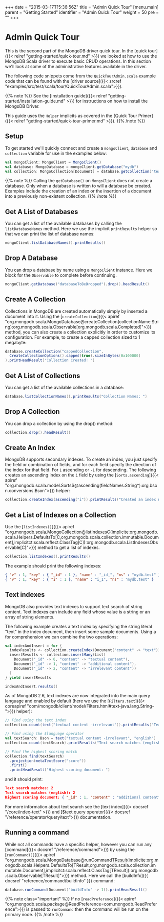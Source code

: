 +++
date = "2015-03-17T15:36:56Z"
title = "Admin Quick Tour"
[menu.main]
  parent = "Getting Started"
  identifier = "Admin Quick Tour"
  weight = 50
  pre = "<i class='fa'></i>"
+++

# Admin Quick Tour

This is the second part of the MongoDB driver quick tour. In the
[quick tour]({{< relref "getting-started/quick-tour.md" >}}) we looked at how to
use the MongoDB Scala driver to execute basic CRUD operations.  In this section we'll look at some of the
administrative features available in the driver.

The following code snippets come from the `QuickTourAdmin.scala` example code
that can be found with the [driver source]({{< srcref "examples/src/test/scala/tour/QuickTourAdmin.scala">}}). 

{{% note %}}
See the [installation guide]({{< relref "getting-started/installation-guide.md" >}}) for instructions on how to install the MongoDB Driver.

This guide uses the `Helper` implicits as covered in the [Quick Tour Primer]({{< relref "getting-started/quick-tour-primer.md" >}}).
{{% /note %}}

## Setup

To get started we'll quickly connect and create a `mongoClient`, `database` and `collection`
variable for use in the examples below:

```scala
val mongoClient: MongoClient = MongoClient()
val database: MongoDatabase = mongoClient.getDatabase("mydb")
val collection: MongoCollection[Document] = database.getCollection("test")
```

{{% note %}}
Calling the `getDatabase()` on `MongoClient` does not create a database.
Only when a database is written to will a database be created.  Examples include the creation of an index or the insertion of a document 
into a previously non-existent collection.
{{% /note %}}

## Get A List of Databases

You can get a list of the available databases by calling the `listDatabaseNames` method.  Here we use the implicit 
`printResults` helper so that we can print the list of database names:

```scala
mongoClient.listDatabaseNames().printResults()
```

## Drop A Database

You can drop a database by name using a `MongoClient` instance. Here we block for the `Observable` to complete before continuing.

```scala
mongoClient.getDatabase("databaseToBeDropped").drop().headResult()
```

## Create A Collection

Collections in MongoDB are created automatically simply by inserted a document into it. Using the 
[`createCollection`]({{< apiref "org.mongodb.scala.MongoDatabase@createCollection(collectionName:String):org.mongodb.scala.Observable[org.mongodb.scala.Completed]">}}) method, 
you can also create a collection explicitly in order to customize its configuration. For example, to create a capped collection sized to 1 megabyte:

```scala
database.createCollection("cappedCollection",
  CreateCollectionOptions().capped(true).sizeInBytes(0x100000)
).printHeadResult("Collection Created! ")
```

## Get A List of Collections

You can get a list of the available collections in a database:

```scala
database.listCollectionNames().printResults("Collection Names: ")
```

## Drop A Collection

You can drop a collection by using the drop() method:

```scala
collection.drop().headResult()
```

## Create An Index

MongoDB supports secondary indexes. To create an index, you just
specify the field or combination of fields, and for each field specify the direction of the index for that field.
For `1` ascending  or `-1` for descending. The following creates an ascending index on the `i` field by using the 
[`Sorts.ascending`]({{< apiref "org.mongodb.scala.model.Sorts$@ascending(fieldNames:String*):org.bson.conversions.Bson">}}) helper:

```scala
collection.createIndex(ascending("i")).printResults("Created an index named: ")
```

## Get a List of Indexes on a Collection

Use the [`listIndexes()`]({{< apiref "org.mongodb.scala.MongoCollection@listIndexes[C]()(implicite:org.mongodb.scala.Helpers.DefaultsTo[C,org.mongodb.scala.collection.immutable.Document],implicitct:scala.reflect.ClassTag[C]):org.mongodb.scala.ListIndexesObservable[C]">}}) method to get a list of indexes.

```scala
collection.listIndexes().printResults()
```

The example should print the following indexes:

```json
{ "v" : 1, "key" : { "_id" : 1 }, "name" : "_id_", "ns" : "mydb.test" }
{ "v" : 1, "key" : { "i" : 1 }, "name" : "i_1", "ns" : "mydb.test" }
```

## Text indexes

MongoDB also provides text indexes to support text search of string
content. Text indexes can include any field whose value is a string or
an array of string elements. 

The following example creates a text index by specifying the string literal "text" in the index document, then insert some sample documents.
Using a for comprehension we can combine the two operations:

```scala
val indexAndInsert = for {
  indexResults <- collection.createIndex(Document("content" -> "text"))
  insertResults <- collection.insertMany(List(
    Document("_id" -> 0, "content" -> "textual content"),
    Document("_id" -> 1, "content" -> "additional content"),
    Document("_id" -> 2, "content" -> "irrelevant content"))
  )
} yield insertResults

indexAndInsert.results()
```

As of MongoDB 2.6, text indexes are now integrated into the main query
language and enabled by default (here we use the [`Filters.text`]({{< coreapiref "com/mongodb/client/model/Filters.html#text-java.lang.String-">}}) helper):

```scala
// Find using the text index
collection.count(text("textual content -irrelevant")).printResults("Text search matches: ")

// Find using the $language operator
val textSearch: Bson = text("textual content -irrelevant", "english")
collection.count(textSearch).printResults("Text search matches (english): ")

// Find the highest scoring match
collection.find(textSearch)
  .projection(metaTextScore("score"))
  .first()
  .printHeadResult("Highest scoring document: ")
```

and it should print:

```json
Text search matches: 2
Text search matches (english): 2
Highest scoring document: { "_id" : 1, "content" : "additional content", "score" : 0.75 }
```

For more information about text search see the [text index]({{< docsref "/core/index-text" >}}) and
[$text query operator]({{< docsref "/reference/operator/query/text">}}) documentation.

## Running a command

While not all commands have a specific helper, however you can run any [command]({{< docsref "/reference/command">}})
by using the [`runCommand()`]({{< apiref "org.mongodb.scala.MongoDatabase@runCommand[TResult](command:org.bson.conversions.Bson)(implicite:org.mongodb.scala.Helpers.DefaultsTo[TResult,org.mongodb.scala.collection.immutable.Document],implicitct:scala.reflect.ClassTag[TResult]):org.mongodb.scala.Observable[TResult]">}}) 
method.  Here we call the [buildInfo]({{ docsref "reference/command/buildInfo" }}) command:

```scala
database.runCommand(Document("buildInfo" -> 1)).printHeadResult()
```
{{% note class="important" %}}
If no [`readPreference`]({{< apiref "org.mongodb.scala.package@ReadPreference=com.mongodb.ReadPreference">}}) is passed 
to `runCommand` then the command will be run on the primary node.
{{% /note %}}
